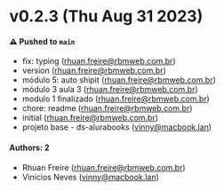 # v0.2.3 (Thu Aug 31 2023)

#### ⚠️ Pushed to `main`

- fix: typing (rhuan.freire@rbmweb.com.br)
- version (rhuan.freire@rbmweb.com.br)
- módulo 5: auto shipit (rhuan.freire@rbmweb.com.br)
- módulo 3 aula 3 (rhuan.freire@rbmweb.com.br)
- modulo 1 finalizado (rhuan.freire@rbmweb.com.br)
- chore: readme (rhuan.freire@rbmweb.com.br)
- initial (rhuan.freire@rbmweb.com.br)
- projeto base - ds-alurabooks (vinny@macbook.lan)

#### Authors: 2

- Rhuan Freire (rhuan.freire@rbmweb.com.br)
- Vinicios Neves (vinny@macbook.lan)
